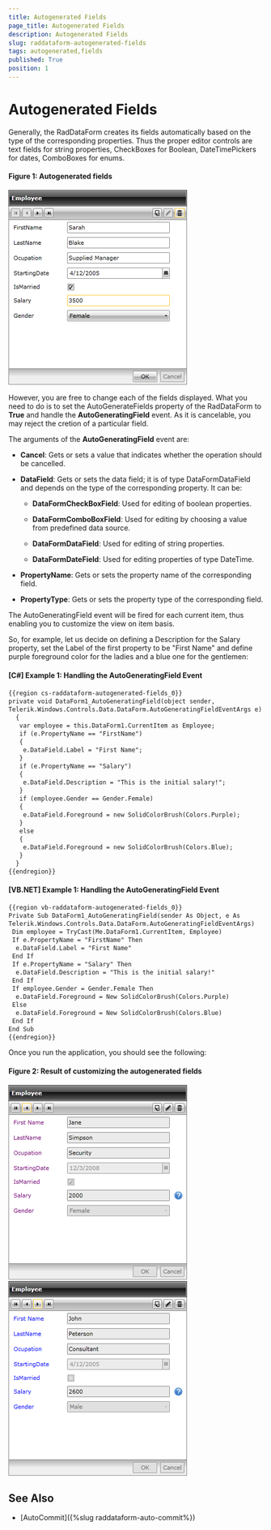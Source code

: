 ```yaml
---
title: Autogenerated Fields
page_title: Autogenerated Fields
description: Autogenerated Fields
slug: raddataform-autogenerated-fields
tags: autogenerated,fields
published: True
position: 1
---
```


# Autogenerated Fields

Generally, the RadDataForm creates its fields automatically based on the type of the corresponding properties. Thus the proper editor controls are text fields for string properties, CheckBoxes for Boolean, DateTimePickers for dates, ComboBoxes for enums.

#### __Figure 1: Autogenerated fields__

![Autogenerated fields](images/RadDataForm_bindToCollection.png)

However, you are free to change each of the fields displayed. What you need to do is to set the AutoGenerateFields property of the RadDataForm to **True** and handle the **AutoGeneratingField** event. As it is cancelable, you may reject the cretion of a particular field.  

The arguments of the **AutoGeneratingField** event are:

* **Cancel**: Gets or sets a value that indicates whether the operation should be cancelled.

* **DataField**: Gets or sets the data field; it is of type DataFormDataField and depends on the type of the corresponding property. It can be:

	* **DataFormCheckBoxField**: Used for editing of boolean properties.

	* **DataFormComboBoxField**: Used for editing by choosing a value from predefined data source.

	* **DataFormDataField**: Used for editing of string properties.

	* **DataFormDateField**: Used for editing properties of type DateTime.

* **PropertyName**: Gets or sets the property name of the corresponding field.

* **PropertyType**: Gets or sets the property type of the corresponding field.

The AutoGeneratingField event will be fired for each current item, thus enabling you to customize the view on item basis. 

So, for example, let us decide on defining a Description for the Salary property, set the Label of the first property to be "First Name" and define purple foreground color for the ladies and a blue one for the gentlemen:

#### __[C#] Example 1: Handling the AutoGeneratingField Event__

	{{region cs-raddataform-autogenerated-fields_0}}
	private void DataForm1_AutoGeneratingField(object sender, Telerik.Windows.Controls.Data.DataForm.AutoGeneratingFieldEventArgs e)
	  {   
	   var employee = this.DataForm1.CurrentItem as Employee;
	   if (e.PropertyName == "FirstName")
	   {
	    e.DataField.Label = "First Name";
	   }
	   if (e.PropertyName == "Salary")
	   {
	    e.DataField.Description = "This is the initial salary!";
	   }
	   if (employee.Gender == Gender.Female)
	   {
	    e.DataField.Foreground = new SolidColorBrush(Colors.Purple);
	   }
	   else
	   {
	    e.DataField.Foreground = new SolidColorBrush(Colors.Blue);
	   }
	  }
	{{endregion}}

#### __[VB.NET] Example 1: Handling the AutoGeneratingField Event__

	{{region vb-raddataform-autogenerated-fields_0}}
	Private Sub DataForm1_AutoGeneratingField(sender As Object, e As Telerik.Windows.Controls.Data.DataForm.AutoGeneratingFieldEventArgs)
	 Dim employee = TryCast(Me.DataForm1.CurrentItem, Employee)
	 If e.PropertyName = "FirstName" Then
	  e.DataField.Label = "First Name"
	 End If
	 If e.PropertyName = "Salary" Then
	  e.DataField.Description = "This is the initial salary!"
	 End If
	 If employee.Gender = Gender.Female Then
	  e.DataField.Foreground = New SolidColorBrush(Colors.Purple)
	 Else
	  e.DataField.Foreground = New SolidColorBrush(Colors.Blue)
	 End If
	End Sub
	{{endregion}}

Once you run the application, you should see the following:

#### __Figure 2: Result of customizing the autogenerated fields__

![Result of customizing the autogenerated fields #1](images/RadDataForm_customizeAutoGeneratedFields.png)
![Result of customizing the autogenerated fields #2](images/RadDataForm_customizeAutoGeneratedFields2.png)

## See Also

* [AutoCommit]({%slug raddataform-auto-commit%})